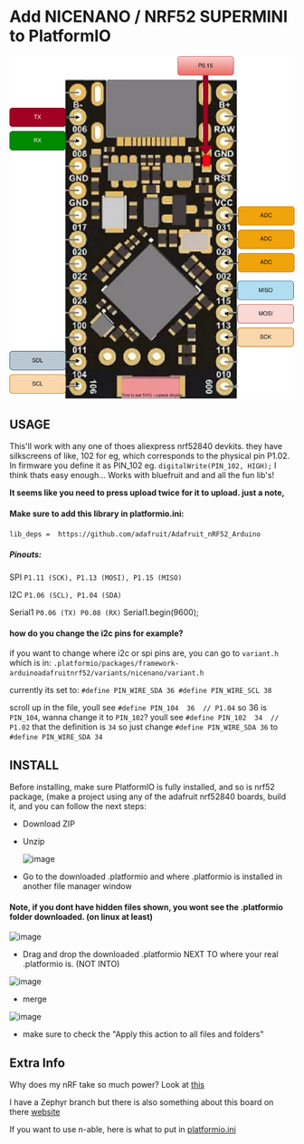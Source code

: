 # Add NICENANO / NRF52 SUPERMINI to PlatformIO
![Pinout](https://github.com/ICantMakeThings/Nicenano-NRF52-Supermini-PlatformIO-Support/blob/main/ICMTPINOUTNRF52840.svg)


## USAGE
This'll work with any one of thoes aliexpress nrf52840 devkits. they have silkscreens of like, 
102 for eg, which corresponds to the physical pin P1.02. In firmware you define it as PIN_102 eg. `digitalWrite(PIN_102, HIGH);`
I think thats easy enough...
Works with bluefruit and and all the fun lib's!

**It seems like you need to press upload twice for it to upload. just a note,**

#### Make sure to add this library in platformio.ini:

`lib_deps = 
	https://github.com/adafruit/Adafruit_nRF52_Arduino`
 
##### Pinouts:

SPI
`P1.11 (SCK),
P1.13 (MOSI),
P1.15 (MISO)`

I2C
`P1.06 (SCL),
P1.04 (SDA)`

Serial1
`P0.06 (TX)
P0.08 (RX)`
Serial1.begin(9600);

#### how do you change the i2c pins for example? 

if you want to change where i2c or spi pins are, you can go to `variant.h` which is in:
`.platformio/packages/framework-arduinoadafruitnrf52/variants/nicenano/variant.h`

currently its set to:
`#define PIN_WIRE_SDA 36
#define PIN_WIRE_SCL 38`

scroll up in the file, youll see `#define PIN_104  36  // P1.04` so 36 is `PIN_104`, wanna change it to `PIN_102`? youll see
`#define PIN_102  34  // P1.02` that the definition is `34` so just change `#define PIN_WIRE_SDA 36` to `#define PIN_WIRE_SDA 34`



## INSTALL
Before installing, make sure PlatformIO is fully installed, and so is nrf52 package, (make a project using any of the adafruit nrf52840 boards, build it, and you can follow the next steps: 

- Download ZIP 
- Unzip

  ![image](https://github.com/user-attachments/assets/15e68cbc-84a0-4206-aa21-608623714ee3)
  
- Go to the downloaded .platformio and where .platformio is installed in another file manager window

#### Note, if you dont have hidden files shown, you wont see the .platformio folder downloaded. (on linux at least)

![image](https://github.com/user-attachments/assets/2cd42f54-15ef-4c13-80e7-aa7c0f10fa4d)

- Drag and drop the downloaded .platformio NEXT TO where your real .platformio is. (NOT INTO)

![image](https://github.com/user-attachments/assets/45752379-0a17-4621-8da2-1dc316be7df9)

- merge

![image](https://github.com/user-attachments/assets/e9d5e8df-f2aa-43e5-a4c5-737aa5b28ad9)

- make sure to check the "Apply this action to all files and folders"


## Extra Info

Why does my nRF take so much power? Look at [this](https://github.com/ICantMakeThings/Nicenano-NRF52-Supermini-PlatformIO-Support/issues/2#issuecomment-3163524724)

I have a Zephyr branch but there is also something about this board on there [website](https://docs.zephyrproject.org/latest/boards/others/promicro_nrf52840/doc/index.html)

If you want to use n-able, here is what to put in [platformio.ini](https://github.com/LeeorNahum/platform-n-able-pro-micro-nrf52840?tab=readme-ov-file#updated-usage-for-pro-micro-nrf52840)
